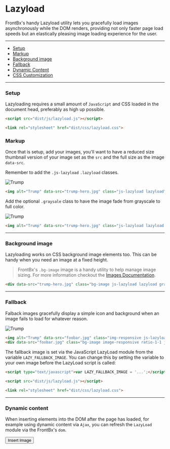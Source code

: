 # Lazyload

FrontBx's handy Lazyload utility lets you gracefully load images asynchronously while the DOM renders, providing not only faster page load speeds but an elastically pleasing image loading experience for the user.

---

*   [Setup](#setuop)
*   [Markup](#Markup)
*   [Background image](#background-image)
*   [Fallback](#fallback)
*   [Dynamic Content](#dynamic-content)
*   [CSS Customization](#css-customization)

---

### Setup

Lazyloading requires a small amount of `JavaScript` and CSS loaded in the document head, preferably as high up possible.

```html
<script src="dist/js/lazyload.js"></script>

<link rel="stylesheet" href="dist/css/lazyload.css">
```

### Markup

Once that is setup, add your images, you'll want to have a reduced size thumbnail version of your image set as the `src` and the full size as the image `data-src`.

Remember to add the `.js-lazyload` `.lazyload` classes.

<div class="code-content-example">
    <div class="flex-row-fluid align-cols-center">
        <div class="avatar avatar-xl">
            <img alt="Trump" data-src="../../assets/img/trump-avatar.jpg" class="img-responsive js-lazyload lazyload" src="../../assets/img/trump-avatar_thumb.jpg" />
        </div>
    </div>
</div>

```html
<img alt="Trump" data-src="trump-hero.jpg" class="js-lazyload lazyload" src="trump-hero_thumb.jpg" />
```

Add the optional `.graysale` class to have the image fade from grayscale to full color.

<div class="code-content-example">
    <div class="flex-row-fluid align-cols-center">
        <div class="avatar avatar-xl">
            <img alt="Trump" data-src="../../assets/img/trump-avatar.jpg" class="img-responsive js-lazyload lazyload" src="../../assets/img/trump-avatar_thumb.jpg" />
        </div>
    </div>
</div>

```html
<img alt="Trump" data-src="trump-hero.jpg" class="js-lazyload lazyload grayscale" src="trump-hero_thumb.jpg" />
```

---

### Background image

Lazyloading works on CSS background image elements too. This can be handy when you need an image at a fixed height.

> FrontBx's `.bg-image` image is a handy utility to help manage image sizing. For more information checkout the [Images Documentation](../../content/images/index.html).

<div class="code-content-example">
    <div class="flex-row-fluid align-cols-center">
        <div class="bg-image js-lazyload lazyload grayscale raised-1 col-12 col-md-6 col-lg-4" data-src="../../assets/img/trump-hero.jpg" style="background-image: url(../../assets/img/trump-hero_thumb.jpg)"></div>
    </div>
</div>

```html
<div data-src="trump-hero.jpg" class="bg-image js-lazyload lazyload grayscale" style="background-image: url(trump-hero_thumb.jpg)"></div>
```

---

### Fallback

Falback images gracefully display a simple icon and background when an image fails to load for whatever reason.

<div class="code-content-example">
    <div class="flex-row-fluid align-cols-center col-gaps-xs">
        <div class="col col-12 col-md-3">
            <img alt="Trump" data-src="foobar.jpg" class="img-responsive js-lazyload lazyload grayscale" src="foobar.jpg" />
        </div>
        <div class="col col-12 col-md-3">
            <div data-src="foobar.jpg" class="bg-image image-responsive ratio-1-1 js-lazyload lazyload grayscale" style="background-image: url(foobar.jpg)"></div>
        </div>
    </div>
</div>

```html
<img alt="Trump" data-src="foobar.jpg" class="img-responsive js-lazyload lazyload" src="foobar.jpg" />
<div data-src="foobar.jpg" class="bg-image image-responsive ratio-1-1 js-lazyload lazyload grayscale" style="background-image: url(foobar.jpg)"></div>
```

The fallback image is set via the JavaScript LazyLoad module from the variable `LAZY_FALLBACK_IMAGE`. You can change this by setting the variable to your own image before the LazyLoad script is called:

```html
<script type="text/javascript">var LAZY_FALLBACK_IMAGE = '...';</script>

<script src="dist/js/lazyload.js"></script>

<link rel="stylesheet" href="dist/css/lazyload.css">
```

---

### Dynamic content

When inserting elements into the DOM after the page has loaded, for example using dynamic content via `Ajax`, you can refresh the `LazyLoad` module via the FrontBx's `dom`.

<div class="code-content-example">
    <div class="flex-row-fluid align-cols-center col-gaps-xs js-image-insert">
    </div>
    <div class="flex-row-fluid align-cols-center pole-sm pole-n">
        <button class="btn js-trigger-image">Insert Image</button>
    </div>
    <script type="text/javascript">
        window.addEventListener('FrontBx:ready', function()
        {
            const wrapper = document.querySelector('.js-image-insert');

            document.querySelector('.js-trigger-image').addEventListener('click', () =>
            {
                wrapper.innerHTML += '<div class="avatar avatar-xl"><img alt="Trump" data-src="../../assets/img/trump-avatar.jpg" class="img-responsive js-lazyload lazyload grayscale" src="../../assets/img/trump-avatar_thumb.jpg" /></div>';

                FrontBx.dom().refresh('LazyLoad', wrapper);
            });
        });
    </script>
</div>

```javascript
FrontBx.dom().refresh('LazyLoad', wrapper);
```

---

### CSS Customization

Lazyloading uses a combination of both local CSS and Sass variables for enhanced component customization and styling across a range of components.

The CSS variables are set via Sass variables so customization pre-compilation is still possible.

Customization via Sass can be made in the `src/scss/_config.scss` file in FrontBx's source.

```file-path
`src/scss/_config.scss`
```
```scss
$lazyload-start-opacity:        0.6 !default;
$lazyload-end-opacity:          1 !default;
$lazyload-start-blur:           5px !default;
$lazyload-end-blur:             0px !default;
$lazyload-start-grayscale:      1 !default;
$lazyload-end-grayscale:        0 !default;
$lazyload-transition:           opacity 1s cubic-bezier(0.4, 0.0, 0.2, 1), filter 1s cubic-bezier(0.4, 0.0, 0.2, 1);
$lazyload-falback-bg:           #d0d4d9;
```

```css
.lazyload
{
    --fbx-lazyload-start-opacity: 0.6;
    --fbx-lazyload-end-opacity: 1;
    --fbx-lazyload-start-blur: 5px;
    --fbx-lazyload-end-blur: 0px;
    --fbx-lazyload-start-grayscale: 1;
    --fbx-lazyload-end-grayscale: 0;
    --fbx-lazyload-transition: opacity 1s cubic-bezier(0.4, 0.0, 0.2, 1), filter 1s cubic-bezier(0.4, 0.0, 0.2, 1);
    --fbx-lazyload-falback-bg: #d0d4d9;

}
```
